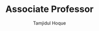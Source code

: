 ---
layout: post
title: Associate Professor
author: Tamjidul Hoque
school: University of New Orleans, Computer Science
project-type: TestElement
image: "hoque.jpg"
categories: 
email: 
phone: 
zip: 70148
city: New Orleans
state: Louisiana
link: https://www.uno.edu/profile/faculty/tamjidul_hoque
---